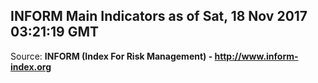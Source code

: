 ## INFORM Main Indicators as of Sat, 18 Nov 2017 03:21:19 GMT

Source: **INFORM (Index For Risk Management) - http://www.inform-index.org**